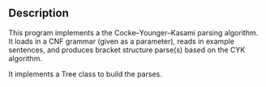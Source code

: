 ## Description

This program implements a the Cocke–Younger–Kasami parsing algorithm. It loads in a CNF grammar (given as a parameter), reads in example sentences, and produces bracket structure parse(s) based on the CYK algorithm. 

It implements a Tree class to build the parses. 
